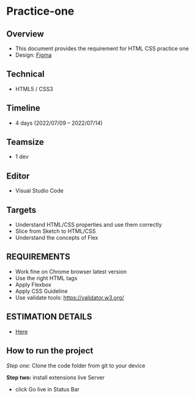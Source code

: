
# Practice-one

## Overview

- This document provides the requirement for HTML CSS practice one
- Design: [Figma](https://www.figma.com/file/Jo6ARzfpFEULE8UmyvASk2sA/BetterDesk-Template?node-id=0%3A2)

## Technical

- HTML5 / CSS3

## Timeline

- 4 days (2022/07/09 – 2022/07/14)

## Teamsize

- 1 dev

## Editor

- Visual Studio Code

## Targets

- Understand HTML/CSS properties and use them correctly
- Slice from Sketch to HTML/CSS
- Understand the concepts of Flex

## REQUIREMENTS

- Work fine on Chrome browser latest version
- Use the right HTML tags
- Apply Flexbox
- Apply CSS Guideline
- Use validate tools: https://validator.w3.org/

## ESTIMATION DETAILS

- [Here](https://docs.google.com/document/d/1D-2Zqu7-Bdpmg5eNEC_qhv7XycixcWgxTpqa7c_dUMw/edit)

## How to run the project

*Step one:* Clone the code folder from git to your device


**Step two:** install extensions live Server
- click Go live in Status Bar
